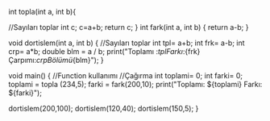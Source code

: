 int topla(int a, int b){

//Sayıları toplar
 int c;
 c=a+b;
 return c;
 }
  int fark(int a, int b) {
     return a-b;
}

void dortislem(int a, int b) {
  //Sayıları toplar
  int tpl= a+b;
  int frk= a-b;
  int crp= a*b;
  double blm = a / b;
  print("Toplamı :${tpl} Farkı:${frk} Çarpımı:${crp} Bölümü${blm}");
  }
  
  void main() {
  //Function kullanımı
     //Çağırma
  int toplami= 0;
  int farki= 0;
  toplami = topla (234,5);
  farki = fark(200,10);
  print("Toplamı: ${toplami} Farkı: ${farki}");
  
  dortislem(200,100);
  dortislem(120,40);
  dortislem(150,5);
}
